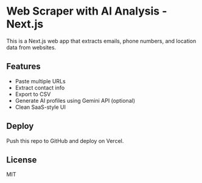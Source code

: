 # Web Scraper with AI Analysis - Next.js

This is a Next.js web app that extracts emails, phone numbers, and location data from websites.

## Features

- Paste multiple URLs
- Extract contact info
- Export to CSV
- Generate AI profiles using Gemini API (optional)
- Clean SaaS-style UI

## Deploy

Push this repo to GitHub and deploy on Vercel.

## License

MIT